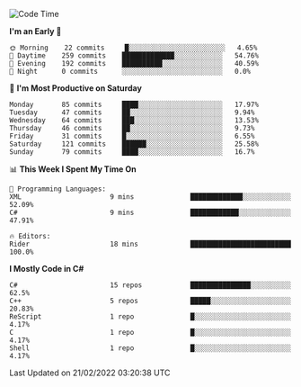 <!--START_SECTION:waka-->
![Code Time](http://img.shields.io/badge/Code%20Time-756%20hrs%2057%20mins-blue)

**I'm an Early 🐤** 

```text
🌞 Morning    22 commits     █░░░░░░░░░░░░░░░░░░░░░░░░   4.65% 
🌆 Daytime    259 commits    █████████████░░░░░░░░░░░░   54.76% 
🌃 Evening    192 commits    ██████████░░░░░░░░░░░░░░░   40.59% 
🌙 Night      0 commits      ░░░░░░░░░░░░░░░░░░░░░░░░░   0.0%

```
📅 **I'm Most Productive on Saturday** 

```text
Monday       85 commits     ████░░░░░░░░░░░░░░░░░░░░░   17.97% 
Tuesday      47 commits     ██░░░░░░░░░░░░░░░░░░░░░░░   9.94% 
Wednesday    64 commits     ███░░░░░░░░░░░░░░░░░░░░░░   13.53% 
Thursday     46 commits     ██░░░░░░░░░░░░░░░░░░░░░░░   9.73% 
Friday       31 commits     █░░░░░░░░░░░░░░░░░░░░░░░░   6.55% 
Saturday     121 commits    ██████░░░░░░░░░░░░░░░░░░░   25.58% 
Sunday       79 commits     ████░░░░░░░░░░░░░░░░░░░░░   16.7%

```


📊 **This Week I Spent My Time On** 

```text
💬 Programming Languages: 
XML                      9 mins              █████████████░░░░░░░░░░░░   52.09% 
C#                       9 mins              ████████████░░░░░░░░░░░░░   47.91%

🔥 Editors: 
Rider                    18 mins             █████████████████████████   100.0%

```

**I Mostly Code in C#** 

```text
C#                       15 repos            ███████████████░░░░░░░░░░   62.5% 
C++                      5 repos             █████░░░░░░░░░░░░░░░░░░░░   20.83% 
ReScript                 1 repo              █░░░░░░░░░░░░░░░░░░░░░░░░   4.17% 
C                        1 repo              █░░░░░░░░░░░░░░░░░░░░░░░░   4.17% 
Shell                    1 repo              █░░░░░░░░░░░░░░░░░░░░░░░░   4.17%

```



 Last Updated on 21/02/2022 03:20:38 UTC
<!--END_SECTION:waka-->
